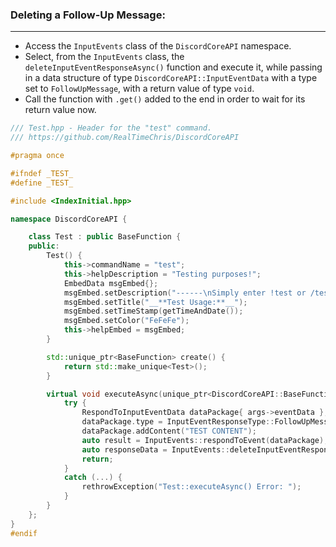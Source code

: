 
### **Deleting a Follow-Up Message:**
---
- Access the `InputEvents` class of the `DiscordCoreAPI` namespace.
- Select, from the `InputEvents` class, the `deleteInputEventResponseAsync()` function and execute it, while passing in a data structure of type `DiscordCoreAPI::InputEventData` with a type set to `FollowUpMessage`, with a return value of type `void`.
- Call the function with `.get()` added to the end in order to wait for its return value now.

```cpp
/// Test.hpp - Header for the "test" command.
/// https://github.com/RealTimeChris/DiscordCoreAPI

#pragma once

#ifndef _TEST_
#define _TEST_

#include <IndexInitial.hpp>

namespace DiscordCoreAPI {

	class Test : public BaseFunction {
	public:
		Test() {
			this->commandName = "test";
			this->helpDescription = "Testing purposes!";
			EmbedData msgEmbed{};
			msgEmbed.setDescription("------\nSimply enter !test or /test!\n------");
			msgEmbed.setTitle("__**Test Usage:**__");
			msgEmbed.setTimeStamp(getTimeAndDate());
			msgEmbed.setColor("FeFeFe");
			this->helpEmbed = msgEmbed;
		}

		std::unique_ptr<BaseFunction> create() {
			return std::make_unique<Test>();
		}

		virtual void executeAsync(unique_ptr<DiscordCoreAPI::BaseFunctionArguments> args) {
			try {
				RespondToInputEventData dataPackage{ args->eventData };
				dataPackage.type = InputEventResponseType::FollowUpMessage;
				dataPackage.addContent("TEST CONTENT");
				auto result = InputEvents::respondToEvent(dataPackage);
				auto responseData = InputEvents::deleteInputEventResponseAsync(result);
				return;
			}
			catch (...) {
				rethrowException("Test::executeAsync() Error: ");
			}
		}
	};
}
#endif
```
